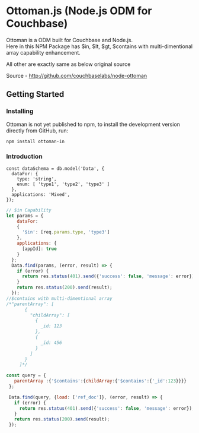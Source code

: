 # Ottoman.js (Node.js ODM for Couchbase)

Ottoman is a ODM built for Couchbase and Node.js.  
Here in this NPM Package has $in, $lt, $gt, $contains with multi-dimentional array capability enhancement. 

All other are exactly same as below original source

Source - http://github.com/couchbaselabs/node-ottoman



## Getting Started

### Installing

Ottoman is not yet published to npm, to install the development version
directly from GitHub, run:
```
npm install ottoman-in
```


### Introduction
``` Schema
const dataSchema = db.model('Data', {
  dataFor: {
    type: 'string',
    enum: [ 'type1', 'type2', 'type3' ]
  },
  applications: 'Mixed', 
});

```
```javascript
// $in Capability
let params = {
    dataFor:
    {
      '$in': [req.params.type, 'type3']
    },
    applications: {
      [appId]: true
    }
  };
  Data.find(params, (error, result) => {
    if (error) {
      return res.status(401).send({'success': false, 'message': error});
    }
    return res.status(200).send(result);
  });
//$contains with multi-dimentional array
/*"parentArray": [
       {
         "childArray": [
           {
             _id: 123
           },
           {
             _id: 456
           }
         ]
       }
     ]*/

const query = {
   parentArray :{'$contains':{childArray:{'$contains':{'_id':123}}}}
 };

 Data.find(query, {load: ['ref_doc']}, (error, result) => {
   if (error) {
     return res.status(401).send({'success': false, 'message': error});
   }
   return res.status(200).send(result);
 });


```
